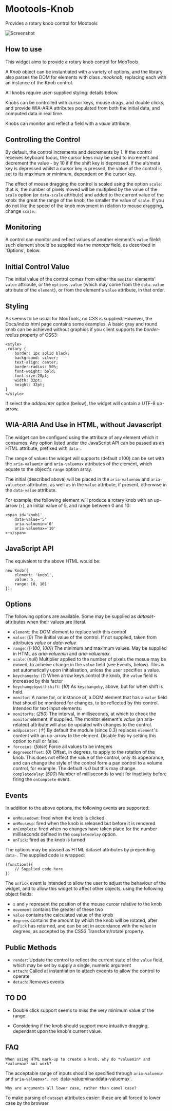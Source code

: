 Mootools-Knob
=============

Provides a rotary knob control for Mootools

![Screenshot](https://raw.github.com/leegee/Mootools-Knob/master/Demo/screenshot.png)

How to use
----------

This widget aims to provide a rotary knob control for MooTools.

A *Knob* object can be instantiated with a variety of options,
and the library also parses the DOM for elements with class *.mooknob*,
replacing each with an instance of the Knob control.

All knobs require user-supplied styling: details below.

Knobs can be controlled with cursor keys, mouse drags, and double clicks,
and provide WIA-ARIA attributes populated from both the initial data,
and computed data in real time.

Knobs can monitor and reflect a field with a *value* attribute.

Controlling the Control
-----------------------
By default, the control increments and decrements by 1. If the
control receives keyboard focus, the cursor keys may be used to
increment and decrement the value - by 10 if if the shift key is
depressed. If the alt/meta key is depressed whilst a cursor key is 
pressed, the value of the control is set to its maximum or minimum,
dependent on the cursor key.

The effect of mouse dragging the control is scaled using the
option `scale`: that is, the number of pixels moved will be multiplied
by the value of the `scale` option (or `data-scale` attribute) and added
to the current value of the knob: the great the range of the knob, the smaller
the value of `scale`. If you do not like the speed of the knob movement
in relation to mouse dragging, change `scale`.

Monitoring
----------

A control can monitor and reflect values of another element's `value` fileld: such element should be supplied via the *monotpr* field, as described in 'Options', below.

Initial Control Value
---------------------

The initial value of the control comes from either the `monitor` elements' `value` attribute, or the `options.value` (which may come from the `data-value` attribute of the `element`), or from the element's `value` attribute, in that order.

Styling
-------

As seems to be usual for MooTools, no CSS is supplied. However,
the Docs/index.html page contains some examples. A basic gray
and round knob can be achieved without graphics if you client
supports the *border-radius* property of CSS3:

	<style>
	.rotary {
		border: 1px solid black;
		background: silver;
		text-align: center;
		border-radius: 50%;
		font-weight: bold;
		font-size:28pt;
		width: 32pt;
		height: 32pt;
	}
	</style>	

If select the *addpointer* option (below), the widget will contain a UTF-8 up-arrow.

WIA-ARIA And Use in HTML, without Javascript
--------------------------------------------

The widget can be configued using the attribute of any element 
which it consumes. Any option listed under the JavaScript API
can be passed as an HTML attribute, prefixed with `data-`.

The range of values the widget will supports (default ±100)
can be set with the `aria-valuemin` and `aria-valuemax` attributes 
of the element, which equate to the object's `range` option array.

The initial (described above) will be placed
in the `aria-valuenow` and `aria-valuetext` attributes, as well as
in the `value` attribute, if present, otherwise in the `data-value` attribute.

For example, the following element will produce a rotary knob with
an up-arrow (`↑`), an initial value of 5, and range between 0 and 10:

	<span id='knob1' 
		data-value='5' 
		aria-valuemin='0'
		aria-valuemax='10'
	>↑</span>

JavaScript API
--------------

The equivalent to the above HTML would be:

	new Knob({
		element: 'knob1',
		value: 5,
		range: [0, 10]
	});
	
Options
-------

The following options are available. Some may be supplied as 
*dataset-* attributes when their values are literal.

* `element`: the DOM element to replace with this control
* `value`: (*0*) The iInitial value of the control. If not supplied, taken from attributes *value* or *data-value*
* `range`: (*[-100, 100]*) The minimum and maximum values. May be supplied in HTML as *aria-valuemin* and *aria-valuemax*.
* `scale`: (*null*) Multiplier applied to the number of pixels the mosue may be moved, to acheive change in the `value` field (see Events, below). This is set automatically upon initialisation, unless the user specifies a value.
* `keychangeby`: (*1*) When arrow keys control the knob, the `value` field is increased by this factor
* `keychangebywithshift`: (*10*) As `keychangeby`, above, but for when shift is held.
* `monitor`: A name for, or instance of, a DOM element that has a `value` field that shoudl be monitored for changes, to be reflected by this control. Intended for text input elements.
* `monitorMs`: (*250*) The interval, in milliseconds, at which to check the `monitor` element, if supplied. The monitor element's *value* (an aria-related) attribute will also be updated with changes to the control.
* `addpointer`: (*↑*) By default the module (since 0.3) replaces `element`'s content with  an up-arrow to the element. Disable this by setting this option to null or false.
* `forceint`:	(*false*) Force all values to be integers
* `degreesoffset`: (*0*) Offset, in degrees, to apply to the rotation of the knob. This does not effect the value of the control, only its appearance, and can change the style of the control form a pan control to a volume control, for example. The default is *0* but this may change.
`completedelay`: (*500*) Number of milliseconds to wait for inactivity before firing the `onComplete` event.

Events
------

In addition to the above options, the following events are supported: 

* `onMousedown`: fired when the knob is clicked
* `onMouseup`: fired when the knob is released but before it is rendered
* `onComplete`: fired when no changes have taken place for the number milliseconds defined in the `completedelay` option.
* `onTick`: fired as the knob is turned

The options may be passed as HTML dataset attributes by prepending `data-`.
The supplied code is wrapped:

    (function(){
        // Supplied code here
    })

The `onTick` event is intended to allow the user to adjust the behaviour 
of the widget, and to allow this widget to affect other objects,
using the following object fields:

* `x` and `y` represent the position of the mouse curosr relative to the knob
* `movement`  contains the greater of these two
* `value` contains the calculated value of the knob
* `degrees` contains the amount by which the knob will be rotated, after `onTick` has returned, and can be set in accordance with the value in degrees, as accepted by the CSS3 Transform/rotate property.
	
Public Methods
--------------

* `render`: Update the control to reflect the current state of the `value` field, which may be set by supply a single, numeric argument
* `attach`: Called at instantiation to attach eveents to allow the control to operate
* `detach`: Removes events

TO DO
-----

* Double click support seems to miss the very minimum value of the range.

* Considering if the knob should support more intuative dragging, dependant upon the knob's current value.

FAQ
---

`When using HTML mark-up to create a knob, why do *valuemin* and *valuemax* not work?`

The acceptable range of inputs should be specified through `aria-valuemin` and `aria-valuemax*, not `data-valuemin` and `data-valuemax`.

`Why are arguments all lower case, rather than camel case?`

To make parsing of `dataset` attributes easier: these are all forced to lower case by the browser.

